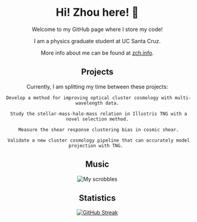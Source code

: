 <div align="center">
<h1> Hi! Zhou here! 👋 </h1>


Welcome to my GitHub page where I store my code! 

I am a physics graduate student at UC Santa Cruz. 

More info about me can be found at [zch.info](https://www.zch.info).

## Projects

Currently, I am splitting my time between these projects:
```
 Develop a method for improving optical cluster cosmology with multi-wavelength data.

 Study the stellar-mass-halo-mass relation in Illustris TNG with a novel selection method.

 Measure the shear response clustering bias in cosmic shear.

 Validate a new cluster cosmology pipeline that can accurately model projection with TNG. 
```

## Music
![My scrobbles](https://lastfm-recently-played.vercel.app/api?user=zchvsre)


## Statistics

[![GitHub Streak](https://github-readme-streak-stats.herokuapp.com/?user=zhouconghao&theme=highcontrast)](https://git.io/streak-stats)
